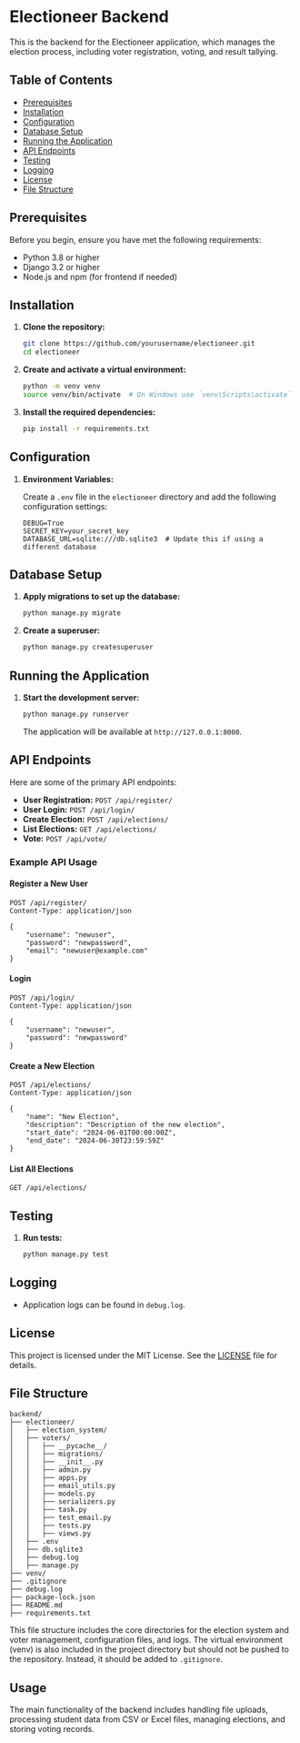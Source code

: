 
# Electioneer Backend

This is the backend for the Electioneer application, which manages the election process, including voter registration, voting, and result tallying.

## Table of Contents

- [Prerequisites](#prerequisites)
- [Installation](#installation)
- [Configuration](#configuration)
- [Database Setup](#database-setup)
- [Running the Application](#running-the-application)
- [API Endpoints](#api-endpoints)
- [Testing](#testing)
- [Logging](#logging)
- [License](#license)
- [File Structure](#file-structure)

## Prerequisites

Before you begin, ensure you have met the following requirements:

- Python 3.8 or higher
- Django 3.2 or higher
- Node.js and npm (for frontend if needed)

## Installation

1. **Clone the repository:**

   ```bash
   git clone https://github.com/yourusername/electioneer.git
   cd electioneer
   ```

2. **Create and activate a virtual environment:**

   ```bash
   python -m venv venv
   source venv/bin/activate  # On Windows use `venv\Scripts\activate`
   ```

3. **Install the required dependencies:**

   ```bash
   pip install -r requirements.txt
   ```

## Configuration

1. **Environment Variables:**

   Create a `.env` file in the `electioneer` directory and add the following configuration settings:

   ```plaintext
   DEBUG=True
   SECRET_KEY=your_secret_key
   DATABASE_URL=sqlite:///db.sqlite3  # Update this if using a different database
   ```

## Database Setup

1. **Apply migrations to set up the database:**

   ```bash
   python manage.py migrate
   ```

2. **Create a superuser:**

   ```bash
   python manage.py createsuperuser
   ```

## Running the Application

1. **Start the development server:**

   ```bash
   python manage.py runserver
   ```

   The application will be available at `http://127.0.0.1:8000`.

## API Endpoints

Here are some of the primary API endpoints:

- **User Registration:** `POST /api/register/`
- **User Login:** `POST /api/login/`
- **Create Election:** `POST /api/elections/`
- **List Elections:** `GET /api/elections/`
- **Vote:** `POST /api/vote/`

### Example API Usage

#### Register a New User

```http
POST /api/register/
Content-Type: application/json

{
    "username": "newuser",
    "password": "newpassword",
    "email": "newuser@example.com"
}
```

#### Login

```http
POST /api/login/
Content-Type: application/json

{
    "username": "newuser",
    "password": "newpassword"
}
```

#### Create a New Election

```http
POST /api/elections/
Content-Type: application/json

{
    "name": "New Election",
    "description": "Description of the new election",
    "start_date": "2024-06-01T00:00:00Z",
    "end_date": "2024-06-30T23:59:59Z"
}
```

#### List All Elections

```http
GET /api/elections/
```

## Testing

1. **Run tests:**

   ```bash
   python manage.py test
   ```

## Logging

- Application logs can be found in `debug.log`.

## License

This project is licensed under the MIT License. See the [LICENSE](LICENSE) file for details.

## File Structure

```
backend/
├── electioneer/
│   ├── election_system/
│   ├── voters/
│   │   ├── __pycache__/
│   │   ├── migrations/
│   │   ├── __init__.py
│   │   ├── admin.py
│   │   ├── apps.py
│   │   ├── email_utils.py
│   │   ├── models.py
│   │   ├── serializers.py
│   │   ├── task.py
│   │   ├── test_email.py
│   │   ├── tests.py
│   │   ├── views.py
│   ├── .env
│   ├── db.sqlite3
│   ├── debug.log
│   ├── manage.py
├── venv/
├── .gitignore
├── debug.log
├── package-lock.json
├── README.md
├── requirements.txt
```

This file structure includes the core directories for the election system and voter management, configuration files, and logs. The virtual environment (venv) is also included in the project directory but should not be pushed to the repository. Instead, it should be added to `.gitignore`.

## Usage

The main functionality of the backend includes handling file uploads, processing student data from CSV or Excel files, managing elections, and storing voting records.
```
